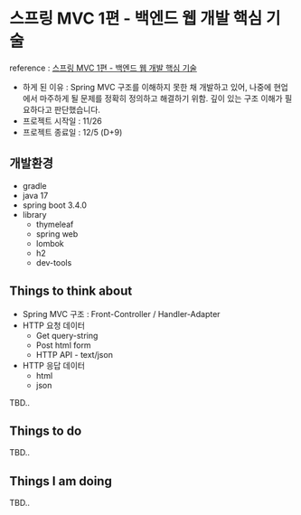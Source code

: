 # 스프링 MVC 1편 - 백엔드 웹 개발 핵심 기술
reference : [스프링 MVC 1편 - 백엔드 웹 개발 핵심 기술](https://www.inflearn.com/course/%EC%8A%A4%ED%94%84%EB%A7%81-mvc-1)
* 하게 된 이유 : Spring MVC 구조를 이해하지 못한 채 개발하고 있어, 나중에 현업에서 마주하게 될 문제를 정확히 정의하고 해결하기 위함. 깊이 있는 구조 이해가 필요하다고 판단했습니다.
* 프로젝트 시작일 : 11/26
* 프로젝트 종료일 : 12/5 (D+9)

## 개발환경
* gradle
* java 17
* spring boot 3.4.0
* library
  * thymeleaf
  * spring web
  * lombok
  * h2
  * dev-tools

## Things to think about
* Spring MVC 구조 : Front-Controller / Handler-Adapter
* HTTP 요청 데이터
  * Get query-string
  * Post html form
  * HTTP API - text/json
* HTTP 응답 데이터
  * html
  * json

TBD..

## Things to do
TBD..

## Things I am doing
TBD..
